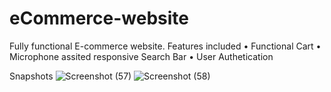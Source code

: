  # eCommerce-website
  Fully functional E-commerce website.
  Features included
• Functional Cart
• Microphone assited responsive Search Bar
• User Authetication



Snapshots
![Screenshot (57)](https://github.com/scanda-shetty/eCommerce-website/assets/105596977/2e98cdb8-a040-46bd-901b-1c0cded41af5)
![Screenshot (58)](https://github.com/scanda-shetty/eCommerce-website/assets/105596977/4fb373db-7ed5-4536-adca-2d38abfaf5d7)
